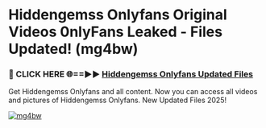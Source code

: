 # Hiddengemss Onlyfans Original Videos 0nlyFans Leaked - Files Updated! (mg4bw)

<h3>🔴 CLICK HERE 🌐==►► <a href="https://tinyurl.com/2m67pmp6" rel="nofollow">Hiddengemss Onlyfans Updated Files</a></h3>

Get Hiddengemss Onlyfans and all content. Now you can access all videos and pictures of Hiddengemss Onlyfans. New Updated Files 2025!

[![mg4bw](https://i.imgur.com/H4QAA4z.gif)](https://tinyurl.com/2m67pmp6)